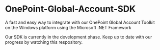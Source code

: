 # OnePoint-Global-Account-SDK
A fast and easy way to integrate with our OnePoint Global Account Toolkit on the Windows platform using the Microsoft .NET Framework

Our SDK is currently in the development phase. Keep up to date with our progress by watching this respository.
